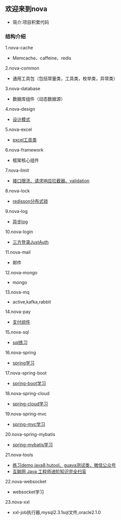 ## 欢迎来到nova
* 简介:项目积累代码

### 结构介绍
1.nova-cache
* Memcache、caffeine、redis

2.nova-common
* 通用工具包（包括常量类，工具类，枚举类，异常类）

3.nova-database
* 数据库组件（动态数据源）

4.nova-design
* [设计模式](nova-design/designNote.md)

5.nova-excel
* [excel工具类](nova-excel/excelNote.md)

6.nova-framework
* 框架核心组件

7.nova-limit
* [接口限流、请求响应拦截器、validation](nova-limit/limitNote.md)

8.nova-lock
* [redisson分布式锁](nova-lock/lockNote.md)

9.nova-log
* [异步log](nova-log/logNote.md)

10.nova-login
* [三方登录JustAuth](nova-login/loginNote.md)

11.nova-mail
* 邮件

12.nova-mongo
* mongo

13.nova-mq
* active,kafka,rabbit

14.nova-pay
* [支付组件](nova-pay/payNote.md)

15.nova-sql
* [sql练习](nova-sql/sqlNote.md)

16.nova-spring
* [spring学习](nova-spring/springNote.md)

17.nova-spring-boot
* [spring-boot学习](nova-spring-boot/springBootNote.md)

18.nova-spring-cloud
* [spring-cloud学习](nova-spring-cloud/springCloudNote.md)

19.nova-spring-mvc
* [spring-mvc学习](nova-spring-mvc/springMvcNote.md)

20.nova-spring-mybatis
* [spring-mybatis学习](nova-spring-mybatis/mybatisNote.md)

21.nova-tools
* [练习demo,java8,hutool、guava测试类，微信公众号](nova-tools/toolsNote.md)
* [互联网 Java 工程师进阶知识完全扫盲](summary.md)

22.nova-websocket
* websocket学习

23.nova-xxl
* xxl-job执行器,mysql2.3.1sql文件,oracle2.1.0

